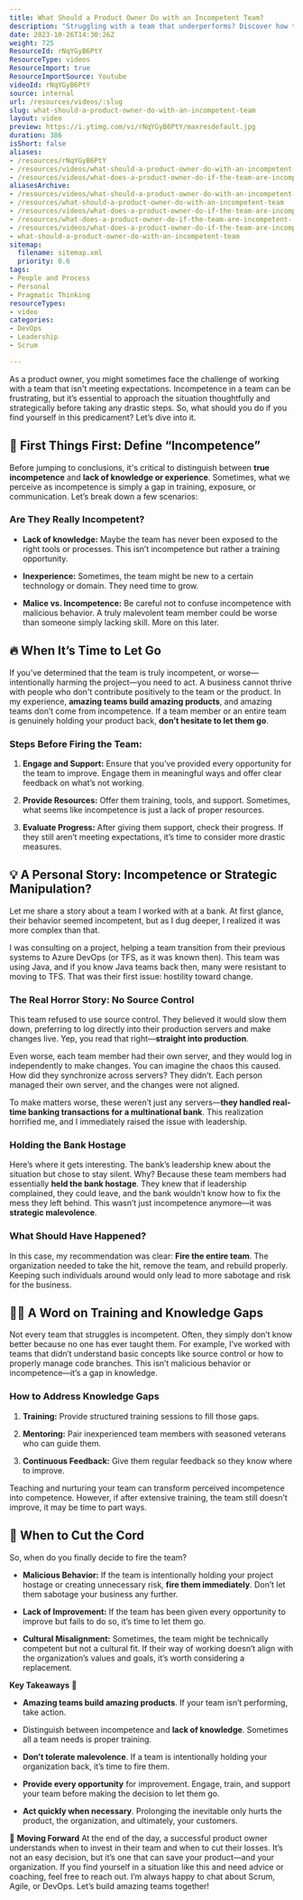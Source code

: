 ```yaml
---
title: What Should a Product Owner Do with an Incompetent Team?
description: "Struggling with a team that underperforms? Discover how to identify true incompetence vs. lack of knowledge in this insightful video! \U0001F4BC\U0001F680 #LeadershipSkills"
date: 2023-10-26T14:30:26Z
weight: 725
ResourceId: rNqYGyB6PtY
ResourceType: videos
ResourceImport: true
ResourceImportSource: Youtube
videoId: rNqYGyB6PtY
source: internal
url: /resources/videos/:slug
slug: what-should-a-product-owner-do-with-an-incompetent-team
layout: video
preview: https://i.ytimg.com/vi/rNqYGyB6PtY/maxresdefault.jpg
duration: 386
isShort: false
aliases:
- /resources/rNqYGyB6PtY
- /resources/videos/what-should-a-product-owner-do-with-an-incompetent-team
- /resources/videos/what-does-a-product-owner-do-if-the-team-are-incompetent
aliasesArchive:
- /resources/videos/what-should-a-product-owner-do-with-an-incompetent-team
- /resources/what-should-a-product-owner-do-with-an-incompetent-team
- /resources/videos/what-does-a-product-owner-do-if-the-team-are-incompetent-
- /resources/what-does-a-product-owner-do-if-the-team-are-incompetent-
- /resources/videos/what-does-a-product-owner-do-if-the-team-are-incompetent
- what-should-a-product-owner-do-with-an-incompetent-team
sitemap:
  filename: sitemap.xml
  priority: 0.6
tags:
- People and Process
- Personal
- Pragmatic Thinking
resourceTypes:
- video
categories:
- DevOps
- Leadership
- Scrum

---
```

As a product owner, you might sometimes face the challenge of working with a team that isn't meeting expectations. Incompetence in a team can be frustrating, but it’s essential to approach the situation thoughtfully and strategically before taking any drastic steps. So, what should you do if you find yourself in this predicament? Let’s dive into it.

## **🧐 First Things First: Define “Incompetence”**

Before jumping to conclusions, it's critical to distinguish between **true incompetence** and **lack of knowledge or experience**. Sometimes, what we perceive as incompetence is simply a gap in training, exposure, or communication. Let’s break down a few scenarios:

### **Are They Really Incompetent?**

- **Lack of knowledge:** Maybe the team has never been exposed to the right tools or processes. This isn’t incompetence but rather a training opportunity.

- **Inexperience:** Sometimes, the team might be new to a certain technology or domain. They need time to grow.

- **Malice vs. Incompetence:** Be careful not to confuse incompetence with malicious behavior. A truly malevolent team member could be worse than someone simply lacking skill. More on this later.

## **🔥** **When It’s Time to Let Go**

If you’ve determined that the team is truly incompetent, or worse—intentionally harming the project—you need to act. A business cannot thrive with people who don't contribute positively to the team or the product. In my experience, **amazing teams build amazing products**, and amazing teams don’t come from incompetence. If a team member or an entire team is genuinely holding your product back, **don’t hesitate to let them go**.

### **Steps Before Firing the Team:**

1. **Engage and Support:** Ensure that you’ve provided every opportunity for the team to improve. Engage them in meaningful ways and offer clear feedback on what’s not working.

3. **Provide Resources:** Offer them training, tools, and support. Sometimes, what seems like incompetence is just a lack of proper resources.

5. **Evaluate Progress:** After giving them support, check their progress. If they still aren’t meeting expectations, it’s time to consider more drastic measures.

## **💡** **A Personal Story: Incompetence or Strategic Manipulation?**

Let me share a story about a team I worked with at a bank. At first glance, their behavior seemed incompetent, but as I dug deeper, I realized it was more complex than that.

I was consulting on a project, helping a team transition from their previous systems to Azure DevOps (or TFS, as it was known then). This team was using Java, and if you know Java teams back then, many were resistant to moving to TFS. That was their first issue: hostility toward change.

### **The Real Horror Story: No Source Control**

This team refused to use source control. They believed it would slow them down, preferring to log directly into their production servers and make changes live. Yep, you read that right—**straight into production**.

Even worse, each team member had their own server, and they would log in independently to make changes. You can imagine the chaos this caused. How did they synchronize across servers? They didn’t. Each person managed their own server, and the changes were not aligned.

To make matters worse, these weren’t just any servers—**they handled real-time banking transactions for a multinational bank**. This realization horrified me, and I immediately raised the issue with leadership.

### **Holding the Bank Hostage**

Here’s where it gets interesting. The bank’s leadership knew about the situation but chose to stay silent. Why? Because these team members had essentially **held the bank hostage**. They knew that if leadership complained, they could leave, and the bank wouldn’t know how to fix the mess they left behind. This wasn’t just incompetence anymore—it was **strategic malevolence**.

### **What Should Have Happened?**

In this case, my recommendation was clear: **Fire the entire team**. The organization needed to take the hit, remove the team, and rebuild properly. Keeping such individuals around would only lead to more sabotage and risk for the business.

## **👩****‍****🏫** **A Word on Training and Knowledge Gaps**

Not every team that struggles is incompetent. Often, they simply don’t know better because no one has ever taught them. For example, I’ve worked with teams that didn’t understand basic concepts like source control or how to properly manage code branches. This isn’t malicious behavior or incompetence—it’s a gap in knowledge.

### **How to Address Knowledge Gaps**

1. **Training:** Provide structured training sessions to fill those gaps.

3. **Mentoring:** Pair inexperienced team members with seasoned veterans who can guide them.

5. **Continuous Feedback:** Give them regular feedback so they know where to improve.

Teaching and nurturing your team can transform perceived incompetence into competence. However, if after extensive training, the team still doesn’t improve, it may be time to part ways.

## **🚫** **When to Cut the Cord**

So, when do you finally decide to fire the team?

- **Malicious Behavior:** If the team is intentionally holding your project hostage or creating unnecessary risk, **fire them immediately**. Don’t let them sabotage your business any further.

- **Lack of Improvement:** If the team has been given every opportunity to improve but fails to do so, it’s time to let them go.

- **Cultural Misalignment:** Sometimes, the team might be technically competent but not a cultural fit. If their way of working doesn’t align with the organization’s values and goals, it’s worth considering a replacement.

**Key Takeaways** **📝**

- **Amazing teams build amazing products**. If your team isn’t performing, take action.

- Distinguish between incompetence and **lack of knowledge**. Sometimes all a team needs is proper training.

- **Don’t tolerate malevolence**. If a team is intentionally holding your organization back, it’s time to fire them.

- **Provide every opportunity** for improvement. Engage, train, and support your team before making the decision to let them go.

- **Act quickly when necessary**. Prolonging the inevitable only hurts the product, the organization, and ultimately, your customers.

**🚀** **Moving Forward** At the end of the day, a successful product owner understands when to invest in their team and when to cut their losses. It’s not an easy decision, but it’s one that can save your product—and your organization. If you find yourself in a situation like this and need advice or coaching, feel free to reach out. I’m always happy to chat about Scrum, Agile, or DevOps. Let’s build amazing teams together!

